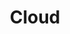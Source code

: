 ---
title: Cloud
tags:
icon: cloud
svg: '<svg xmlns="http://www.w3.org/2000/svg" width="24" height="24" fill="none" viewBox="0 0 24 24" stroke-width="1.5" stroke-linecap="round" stroke-linejoin="round" stroke="currentColor"><path d="M20.403 17.747c3.678-3.154-.214-7.384-4.256-7.384C13.3-.719-3.4 8.447 4 16.801"/></svg>'
---